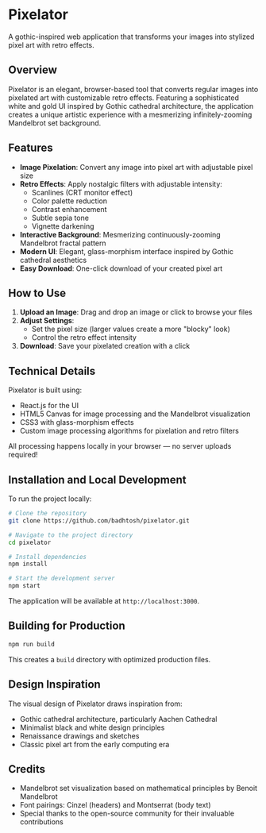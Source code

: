 # Pixelator

A gothic-inspired web application that transforms your images into stylized pixel art with retro effects.


## Overview

Pixelator is an elegant, browser-based tool that converts regular images into pixelated art with customizable retro effects. Featuring a sophisticated white and gold UI inspired by Gothic cathedral architecture, the application creates a unique artistic experience with a mesmerizing infinitely-zooming Mandelbrot set background.

## Features

- **Image Pixelation**: Convert any image into pixel art with adjustable pixel size
- **Retro Effects**: Apply nostalgic filters with adjustable intensity:
  - Scanlines (CRT monitor effect)
  - Color palette reduction
  - Contrast enhancement
  - Subtle sepia tone
  - Vignette darkening
- **Interactive Background**: Mesmerizing continuously-zooming Mandelbrot fractal pattern
- **Modern UI**: Elegant, glass-morphism interface inspired by Gothic cathedral aesthetics
- **Easy Download**: One-click download of your created pixel art

## How to Use

1. **Upload an Image**: Drag and drop an image or click to browse your files
2. **Adjust Settings**:
   - Set the pixel size (larger values create a more "blocky" look)
   - Control the retro effect intensity
3. **Download**: Save your pixelated creation with a click

## Technical Details

Pixelator is built using:
- React.js for the UI
- HTML5 Canvas for image processing and the Mandelbrot visualization
- CSS3 with glass-morphism effects
- Custom image processing algorithms for pixelation and retro filters

All processing happens locally in your browser — no server uploads required!

## Installation and Local Development

To run the project locally:

```bash
# Clone the repository
git clone https://github.com/badhtosh/pixelator.git

# Navigate to the project directory
cd pixelator

# Install dependencies
npm install

# Start the development server
npm start
```

The application will be available at `http://localhost:3000`.

## Building for Production

```bash
npm run build
```

This creates a `build` directory with optimized production files.

## Design Inspiration

The visual design of Pixelator draws inspiration from:

- Gothic cathedral architecture, particularly Aachen Cathedral
- Minimalist black and white design principles
- Renaissance drawings and sketches
- Classic pixel art from the early computing era

## Credits

- Mandelbrot set visualization based on mathematical principles by Benoit Mandelbrot
- Font pairings: Cinzel (headers) and Montserrat (body text)
- Special thanks to the open-source community for their invaluable contributions

